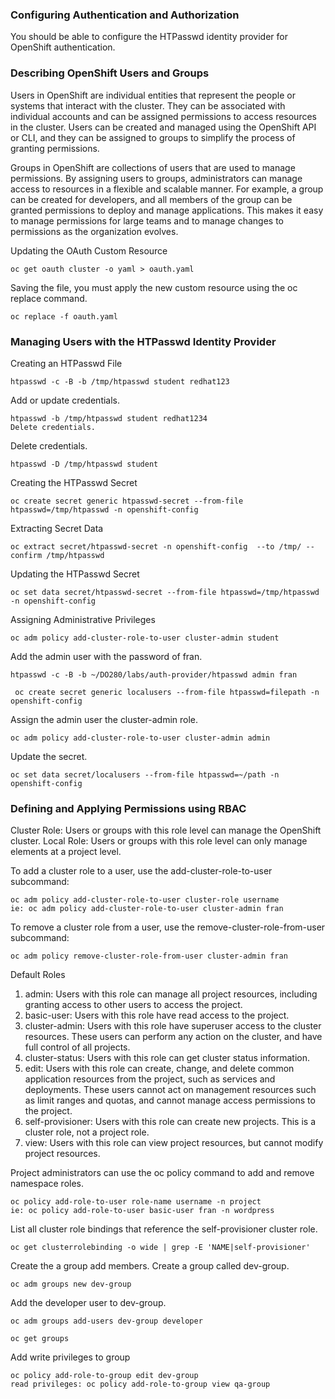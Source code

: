 ### Configuring Authentication and Authorization
You should be able to configure the HTPasswd identity provider for OpenShift authentication.

### Describing OpenShift Users and Groups
Users in OpenShift are individual entities that represent the people or systems that interact with the cluster. They can be associated with individual accounts and can be assigned permissions to access resources in the cluster. Users can be created and managed using the OpenShift API or CLI, and they can be assigned to groups to simplify the process of granting permissions.

Groups in OpenShift are collections of users that are used to manage permissions. By assigning users to groups, administrators can manage access to resources in a flexible and scalable manner. For example, a group can be created for developers, and all members of the group can be granted permissions to deploy and manage applications. This makes it easy to manage permissions for large teams and to manage changes to permissions as the organization evolves.

Updating the OAuth Custom Resource
```
oc get oauth cluster -o yaml > oauth.yaml
```
Saving the file, you must apply the new custom resource using the oc replace command.
```
oc replace -f oauth.yaml
```

### Managing Users with the HTPasswd Identity Provider
Creating an HTPasswd File
```
htpasswd -c -B -b /tmp/htpasswd student redhat123
```
Add or update credentials.
```
htpasswd -b /tmp/htpasswd student redhat1234
Delete credentials.
```
Delete credentials.
```
htpasswd -D /tmp/htpasswd student
```
Creating the HTPasswd Secret
```
oc create secret generic htpasswd-secret --from-file htpasswd=/tmp/htpasswd -n openshift-config
```
Extracting Secret Data
```
oc extract secret/htpasswd-secret -n openshift-config  --to /tmp/ --confirm /tmp/htpasswd
```
Updating the HTPasswd Secret
```
oc set data secret/htpasswd-secret --from-file htpasswd=/tmp/htpasswd -n openshift-config
```
Assigning Administrative Privileges
```
oc adm policy add-cluster-role-to-user cluster-admin student
```
Add the admin user with the password of fran.
```
htpasswd -c -B -b ~/DO280/labs/auth-provider/htpasswd admin fran
```
```
 oc create secret generic localusers --from-file htpasswd=filepath -n openshift-config
```
Assign the admin user the cluster-admin role.
```
oc adm policy add-cluster-role-to-user cluster-admin admin
```
Update the secret.
```
oc set data secret/localusers --from-file htpasswd=~/path -n openshift-config
```

### Defining and Applying Permissions using RBAC

Cluster Role: Users or groups with this role level can manage the OpenShift cluster.
Local Role: Users or groups with this role level can only manage elements at a project level.

To add a cluster role to a user, use the add-cluster-role-to-user subcommand:
```
oc adm policy add-cluster-role-to-user cluster-role username
ie: oc adm policy add-cluster-role-to-user cluster-admin fran
```
To remove a cluster role from a user, use the remove-cluster-role-from-user subcommand:
```
oc adm policy remove-cluster-role-from-user cluster-admin fran
```
Default Roles
1. admin: Users with this role can manage all project resources, including granting access to other users to access the project.
2. basic-user: Users with this role have read access to the project.
3. cluster-admin: Users with this role have superuser access to the cluster resources. These users can perform any action on the cluster, and have full control of all projects.
4. cluster-status: Users with this role can get cluster status information.
5. edit: Users with this role can create, change, and delete common application resources from the project, such as services and deployments. These users cannot act on management resources such as limit ranges and quotas, and cannot manage access permissions to the project.
6. self-provisioner: Users with this role can create new projects. This is a cluster role, not a project role.
7. view: Users with this role can view project resources, but cannot modify project resources.

Project administrators can use the oc policy command to add and remove namespace roles.
```
oc policy add-role-to-user role-name username -n project
ie: oc policy add-role-to-user basic-user fran -n wordpress
```
List all cluster role bindings that reference the self-provisioner cluster role.
```
oc get clusterrolebinding -o wide | grep -E 'NAME|self-provisioner'
```

Create the a group add members.
Create a group called dev-group.
```
oc adm groups new dev-group
```
Add the developer user to dev-group.
```
oc adm groups add-users dev-group developer
```
```
oc get groups
```
Add write privileges to group 
```
oc policy add-role-to-group edit dev-group
read privileges: oc policy add-role-to-group view qa-group
```








